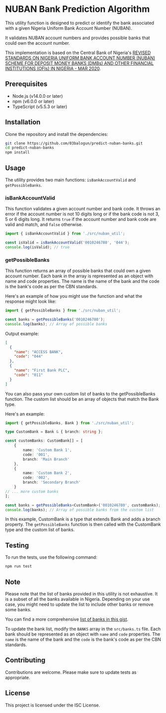 # NUBAN Bank Prediction Algorithm

This utility function is designed to predict or identify the bank associated with a given Nigeria Uniform Bank Account Number (NUBAN). 

It validates NUBAN account numbers and provides possible banks that could own the account number.

This implementation is based on the Central Bank of Nigeria's [REVISED STANDARDS ON NIGERIA UNIFORM BANK ACCOUNT NUMBER (NUBAN) SCHEME FOR DEPOSIT MONEY BANKS (DMBs) AND OTHER FINANCIAL INSTITUTIONS (OFIs) IN NIGERIA - MAR 2020](https://www.cbn.gov.ng/out/2020/psmd/revised%20standards%20on%20nigeria%20uniform%20bank%20account%20number%20(nuban)%20for%20banks%20and%20other%20financial%20institutions%20.pdf).


## Prerequisites

- Node.js (v14.0.0 or later)
- npm (v6.0.0 or later)
- TypeScript (v5.5.3 or later)

## Installation

Clone the repository and install the dependencies:

```bash
git clone https://github.com/03balogun/predict-nuban-banks.git
cd predict-nuban-banks
npm install
```

## Usage

The utility provides two main functions: `isBankAccountValid` and `getPossibleBanks`.

### isBankAccountValid

This function validates a given account number and bank code. It throws an error if the account number is not 10 digits long or if the bank code is not 3, 5 or 6 digits long. It returns `true` if the account number and bank code are valid and match, and `false` otherwise.

```typescript
import { isBankAccountValid } from './src/nuban_util';

const isValid = isBankAccountValid('0010246780', '044');
console.log(isValid); // true
```

### getPossibleBanks

This function returns an array of possible banks that could own a given account number. Each bank in the array is represented as an object with name and code properties. The name is the name of the bank and the code is the bank's code as per the CBN standards.

Here's an example of how you might use the function and what the response might look like:
```typescript
import { getPossibleBanks } from './src/nuban_util';

const banks = getPossibleBanks('0010246780');
console.log(banks); // Array of possible banks
```

Output example:
```json
[
  {
    "name": "ACCESS BANK",
    "code": "044"
  },
  {
    "name": "First Bank PLC",
    "code": "011"
  }
]
```

You can also pass your own custom list of banks to the getPossibleBanks function. The custom list should be an array of objects that match the Bank type.

Here's an example:

```typescript
import { getPossibleBanks, Bank } from './src/nuban_util';

type CustomBank = Bank & { branch: string };

const customBanks: CustomBank[] = [
    {
        name: 'Custom Bank 1',
        code: '001',
        branch: 'Main Branch'
    },
    {
        name: 'Custom Bank 2',
        code: '002',
        branch: 'Secondary Branch'
    }
// ... more custom banks
];

const banks = getPossibleBanks<CustomBank>('0010246780', customBanks);
console.log(banks); // Array of possible banks from the custom list

```

In this example, CustomBank is a type that extends Bank and adds a branch property. The `getPossibleBanks` function is then called with the CustomBank type and the custom list of banks.

## Testing

To run the tests, use the following command:

```bash
npm run test
```

## Note

Please note that the list of banks provided in this utility is not exhaustive. It is a subset of all the banks available in Nigeria. Depending on your use case, you might need to update the list to include other banks or remove some banks.

You can find a more comprehensive [list of banks in this gist](https://gist.github.com/03balogun/c6386aaea439f18ffabd9892112ef767).

To update the bank list, modify the `BANKS` array in the `src/banks.ts` file. Each bank should be represented as an object with `name` and `code` properties. The `name` is the name of the bank and the `code` is the bank's code as per the CBN standards.

## Contributing

Contributions are welcome. Please make sure to update tests as appropriate.

## License

This project is licensed under the ISC License.